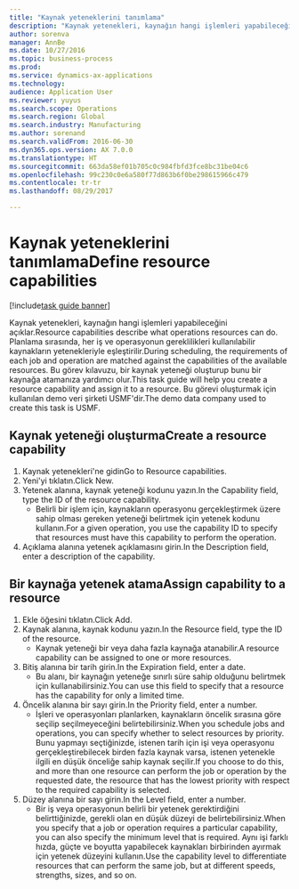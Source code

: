 ```yaml
--- 
title: "Kaynak yeteneklerini tanımlama"
description: "Kaynak yetenekleri, kaynağın hangi işlemleri yapabileceğini açıklar."
author: sorenva
manager: AnnBe
ms.date: 10/27/2016
ms.topic: business-process
ms.prod: 
ms.service: dynamics-ax-applications
ms.technology: 
audience: Application User
ms.reviewer: yuyus
ms.search.scope: Operations
ms.search.region: Global
ms.search.industry: Manufacturing
ms.author: sorenand
ms.search.validFrom: 2016-06-30
ms.dyn365.ops.version: AX 7.0.0
ms.translationtype: HT
ms.sourcegitcommit: 663da58ef01b705c0c984fbfd3fce8bc31be04c6
ms.openlocfilehash: 99c230c0e6a580f77d863b6f0be298615966c479
ms.contentlocale: tr-tr
ms.lasthandoff: 08/29/2017

---
```

# <a name="define-resource-capabilities"></a><span data-ttu-id="50494-103">Kaynak yeteneklerini tanımlama</span><span class="sxs-lookup"><span data-stu-id="50494-103">Define resource capabilities</span></span>

[!include[task guide banner](../../includes/task-guide-banner.md)]

<span data-ttu-id="50494-104">Kaynak yetenekleri, kaynağın hangi işlemleri yapabileceğini açıklar.</span><span class="sxs-lookup"><span data-stu-id="50494-104">Resource capabilities describe what operations resources can do.</span></span> <span data-ttu-id="50494-105">Planlama sırasında, her iş ve operasyonun gereklilikleri kullanılabilir kaynakların yetenekleriyle eşleştirilir.</span><span class="sxs-lookup"><span data-stu-id="50494-105">During scheduling, the requirements of each job and operation are matched against the capabilities of the available resources.</span></span> <span data-ttu-id="50494-106">Bu görev kılavuzu, bir kaynak yeteneği oluşturup bunu bir kaynağa atamanıza yardımcı olur.</span><span class="sxs-lookup"><span data-stu-id="50494-106">This task guide will help you create a resource capability and assign it to a resource.</span></span> <span data-ttu-id="50494-107">Bu görevi oluşturmak için kullanılan demo veri şirketi USMF'dir.</span><span class="sxs-lookup"><span data-stu-id="50494-107">The demo data company used to create this task is USMF.</span></span>


## <a name="create-a-resource-capability"></a><span data-ttu-id="50494-108">Kaynak yeteneği oluşturma</span><span class="sxs-lookup"><span data-stu-id="50494-108">Create a resource capability</span></span>
1. <span data-ttu-id="50494-109">Kaynak yetenekleri'ne gidin</span><span class="sxs-lookup"><span data-stu-id="50494-109">Go to Resource capabilities.</span></span>
2. <span data-ttu-id="50494-110">Yeni'yi tıklatın.</span><span class="sxs-lookup"><span data-stu-id="50494-110">Click New.</span></span>
3. <span data-ttu-id="50494-111">Yetenek alanına, kaynak yeteneği kodunu yazın.</span><span class="sxs-lookup"><span data-stu-id="50494-111">In the Capability field, type the ID of the resource capability.</span></span>
    * <span data-ttu-id="50494-112">Belirli bir işlem için, kaynakların operasyonu gerçekleştirmek üzere sahip olması gereken yeteneği belirtmek için yetenek kodunu kullanın.</span><span class="sxs-lookup"><span data-stu-id="50494-112">For a given operation, you use the capability ID to specify that resources must have this capability to perform the operation.</span></span>  
4. <span data-ttu-id="50494-113">Açıklama alanına yetenek açıklamasını girin.</span><span class="sxs-lookup"><span data-stu-id="50494-113">In the Description field, enter a description of the capability.</span></span>

## <a name="assign-capability-to-a-resource"></a><span data-ttu-id="50494-114">Bir kaynağa yetenek atama</span><span class="sxs-lookup"><span data-stu-id="50494-114">Assign capability to a resource</span></span>
1. <span data-ttu-id="50494-115">Ekle öğesini tıklatın.</span><span class="sxs-lookup"><span data-stu-id="50494-115">Click Add.</span></span>
2. <span data-ttu-id="50494-116">Kaynak alanına, kaynak kodunu yazın.</span><span class="sxs-lookup"><span data-stu-id="50494-116">In the Resource field, type the ID of the resource.</span></span>
    * <span data-ttu-id="50494-117">Kaynak yeteneği bir veya daha fazla kaynağa atanabilir.</span><span class="sxs-lookup"><span data-stu-id="50494-117">A resource capability can be assigned to one or more resources.</span></span>  
3. <span data-ttu-id="50494-118">Bitiş alanına bir tarih girin.</span><span class="sxs-lookup"><span data-stu-id="50494-118">In the Expiration field, enter a date.</span></span>
    * <span data-ttu-id="50494-119">Bu alanı, bir kaynağın yeteneğe sınırlı süre sahip olduğunu belirtmek için kullanabilirsiniz.</span><span class="sxs-lookup"><span data-stu-id="50494-119">You can use this field to specify that a resource has the capability for only a limited time.</span></span>  
4. <span data-ttu-id="50494-120">Öncelik alanına bir sayı girin.</span><span class="sxs-lookup"><span data-stu-id="50494-120">In the Priority field, enter a number.</span></span>
    * <span data-ttu-id="50494-121">İşleri ve operasyonları planlarken, kaynakların öncelik sırasına göre seçilip seçilmeyeceğini belirtebilirsiniz.</span><span class="sxs-lookup"><span data-stu-id="50494-121">When you schedule jobs and operations, you can specify whether to select resources by priority.</span></span> <span data-ttu-id="50494-122">Bunu yapmayı seçtiğinizde, istenen tarih için işi veya operasyonu gerçekleştirebilecek birden fazla kaynak varsa, istenen yetenekle ilgili en düşük önceliğe sahip kaynak seçilir.</span><span class="sxs-lookup"><span data-stu-id="50494-122">If you choose to do this, and more than one resource can perform the job or operation by the requested date, the resource that has the lowest priority with respect to the required capability is selected.</span></span>  
5. <span data-ttu-id="50494-123">Düzey alanına bir sayı girin.</span><span class="sxs-lookup"><span data-stu-id="50494-123">In the Level field, enter a number.</span></span>
    * <span data-ttu-id="50494-124">Bir iş veya operasyonun belirli bir yetenek gerektirdiğini belirttiğinizde, gerekli olan en düşük düzeyi de belirtebilirsiniz.</span><span class="sxs-lookup"><span data-stu-id="50494-124">When you specify that a job or operation requires a particular capability, you can also specify the minimum level that is required.</span></span> <span data-ttu-id="50494-125">Aynı işi farklı hızda, güçte ve boyutta yapabilecek kaynakları birbirinden ayırmak için yetenek düzeyini kullanın.</span><span class="sxs-lookup"><span data-stu-id="50494-125">Use the capability level to differentiate resources that can perform the same job, but at different speeds, strengths, sizes, and so on.</span></span>  


